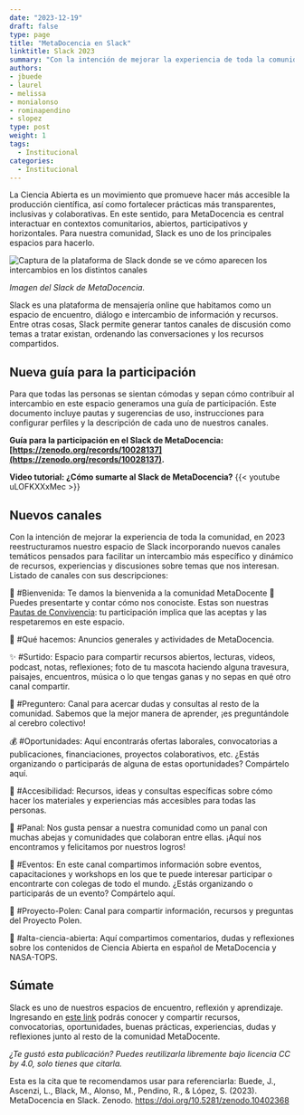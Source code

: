 ```yaml
---
date: "2023-12-19"
draft: false
type: page
title: "MetaDocencia en Slack"
linktitle: Slack 2023
summary: "Con la intención de mejorar la experiencia de toda la comunidad, en 2023 reestructuramos nuestro espacio de Slack incorporando nuevos canales temáticos y creamos una Guía para la participación en el Slack de MetaDocencia"
authors:
- jbuede
- laurel
- melissa
- monialonso
- rominapendino
- slopez
type: post
weight: 1
tags: 
  - Institucional 
categories:
  - Institucional
---
```


La Ciencia Abierta es un movimiento que promueve hacer más accesible la producción científica, así como fortalecer prácticas más transparentes, inclusivas y colaborativas. En este sentido, para MetaDocencia es central interactuar en contextos comunitarios, abiertos, participativos y horizontales. Para nuestra comunidad, Slack es uno de los principales espacios para hacerlo.

![Captura de la plataforma de Slack donde se ve cómo aparecen los intercambios en los distintos canales](https://www.metadocencia.org/img/Slackcaptura-web.jpg) 

*Imagen del Slack de MetaDocencia.*

Slack es una plataforma de mensajería online que habitamos como un espacio de encuentro, diálogo e intercambio de información y recursos. Entre otras cosas, Slack permite generar tantos canales de discusión como temas a tratar existan, ordenando las conversaciones y los recursos compartidos. 

## Nueva guía para la participación
Para que todas las personas se sientan cómodas y sepan cómo contribuir al intercambio en este espacio generamos una guía de participación. Este documento incluye pautas y sugerencias de uso, instrucciones para configurar perfiles y la descripción de cada uno de nuestros canales.

**Guía para la participación en el Slack de MetaDocencia: [https://zenodo.org/records/10028137](https://zenodo.org/records/10028137).**

**Video tutorial: ¿Cómo sumarte al Slack de MetaDocencia?**
{{< youtube uLOFKXXxMec >}}

## Nuevos canales

Con la intención de mejorar la experiencia de toda la comunidad, en 2023 reestructuramos nuestro espacio de Slack incorporando nuevos canales temáticos pensados para facilitar un intercambio más específico y dinámico de recursos, experiencias y discusiones sobre temas que nos interesan.
Listado de canales con sus descripciones:

👋 #Bienvenida: Te damos la bienvenida a la comunidad MetaDocente 🍎 Puedes presentarte y contar cómo nos conociste. Estas son nuestras [Pautas de Convivencia](https://www.metadocencia.org/pdc/): tu participación implica que las aceptas y las respetaremos en este espacio.

🍎 #Qué hacemos: Anuncios generales y actividades de MetaDocencia.

✨ #Surtido: Espacio para compartir recursos abiertos, lecturas, videos, podcast, notas, reflexiones; foto de tu mascota haciendo alguna travesura, paisajes, encuentros, música o lo que tengas ganas y no sepas en qué otro canal compartir.

🤔 #Preguntero: Canal para acercar dudas y consultas al resto de la comunidad. Sabemos que la mejor manera de aprender, ¡es preguntándole al cerebro colectivo!

💰 #Oportunidades: Aquí encontrarás ofertas laborales, convocatorias a publicaciones, financiaciones, proyectos colaborativos, etc. ¿Estás organizando o participarás de alguna de estas oportunidades? Compártelo aquí.

🌈 #Accesibilidad: Recursos, ideas y consultas específicas sobre cómo hacer los materiales y experiencias más accesibles para todas las personas.

🐝 #Panal: Nos gusta pensar a nuestra comunidad como un panal con muchas abejas y comunidades que colaboran entre ellas. ¡Aquí nos encontramos y felicitamos por nuestros logros!

🧩 #Eventos: En este canal compartimos información sobre eventos, capacitaciones y workshops en los que te puede interesar participar o encontrarte con colegas de todo el mundo. ¿Estás organizando o participarás de un evento? Compártelo aquí.

🌺 #Proyecto-Polen: Canal para compartir información, recursos y preguntas del Proyecto Polen.

🚀 #alta-ciencia-abierta: Aquí compartimos comentarios, dudas y reflexiones sobre los contenidos de Ciencia Abierta en español de MetaDocencia y NASA-TOPS.

## Súmate

Slack es uno de nuestros espacios de encuentro, reflexión y aprendizaje. Ingresando en [este link](https://w3id.org/metadocencia/slack) podrás conocer y compartir recursos, convocatorias, oportunidades, buenas prácticas, experiencias, dudas y reflexiones junto al resto de la comunidad MetaDocente.

*¿Te gustó esta publicación? Puedes reutilizarla libremente bajo licencia CC by 4.0, solo tienes que citarla.* 

Esta es la cita que te recomendamos usar para referenciarla: 
Buede, J., Ascenzi, L., Black, M., Alonso, M., Pendino, R., & López, S. (2023). MetaDocencia en Slack. Zenodo. https://doi.org/10.5281/zenodo.10402368
